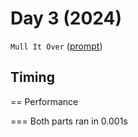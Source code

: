 # Day 3 (2024)

`Mull It Over` ([prompt](https://adventofcode.com/2024/day/3))


## Timing

== Performance

=== Both parts ran in 0.001s
